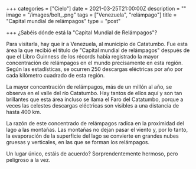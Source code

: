 +++
categories = ["Cielo"]
date = 2021-03-25T21:00:00Z
description = ""
image = "/images/bolt_.png"
tags = ["Venezuela", "relámpago"]
title = "Capital mundial de relámpagos"
type = "post"

+++
¿Sabéis dónde está la "Capital Mundial de Relámpagos"?  
  
Para visitarla, hay que ir a Venezuela, al municipio de Catatumbo. Fue esta área la que recibió el título de "Capital mundial de relámpagos" después de que el Libro Guinness de los récords había registrado la mayor concentración de relámpagos en el mundo precisamente en esta región. Según las estadísticas, se ocurren 250 descargas eléctricas por año por cada kilómetro cuadrado de esta región.  
  
La mayor concentración de relámpagos, más de un millón al año, se observa en el valle del río Catatumbo. Hay tantos de ellos aquí y son tan brillantes que esta área incluso se llama el Faro del Catatumbo, porque a veces las celestes descargas eléctricas son visibles a una distancia de hasta 400 km.  
  
La razón de este concentrado de relámpagos radica en la proximidad del lago a las montañas. Las montañas no dejan pasar el viento y, por lo tanto, la evaporación de la superficie del lago se convierte en grandes nubes gruesas y verticales, en las que se forman los relámpagos.  
  
Un lugar único, estáis de acuerdo? Sorprendentemente hermoso, pero peligroso a la vez.